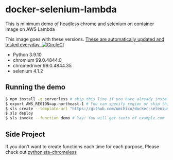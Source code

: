 # docker-selenium-lambda

This is minimum demo of headless chrome and selenium on container image on AWS Lambda

This image goes with these versions. [These are automatically updated and tested everyday. ![CircleCI](https://circleci.com/gh/umihico/docker-selenium-lambda/tree/circleci.svg?style=svg)](https://circleci.com/gh/umihico/docker-selenium-lambda/tree/circleci)

- Python 3.9.10
- chromium 99.0.4844.0
- chromedriver 99.0.4844.35
- selenium 4.1.2


## Running the demo

```bash
$ npm install -g serverless # skip this line if you have already installed Serverless Framework
$ export AWS_REGION=ap-northeast-1 # You can specify region or skip this line. us-east-1 will be used by default.
$ sls create --template-url "https://github.com/umihico/docker-selenium-lambda/tree/main" --path docker-selenium-lambda && cd $_
$ sls deploy
$ sls invoke --function demo # Yay! You will get texts of example.com
```

## Side Project

If you don't want to create functions each time for each purpose, Please check out [pythonista-chromeless](https://github.com/umihico/pythonista-chromeless)
